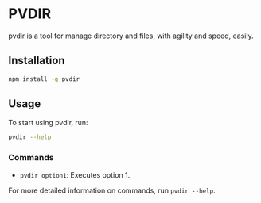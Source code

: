 # PVDIR
pvdir is a tool for manage directory and files, with agility and speed, easily.

## Installation

```bash
npm install -g pvdir
```

## Usage
To start using pvdir, run:

```bash
pvdir --help
```

### Commands
- `pvdir option1`: Executes option 1.

For more detailed information on commands, run `pvdir --help`.
